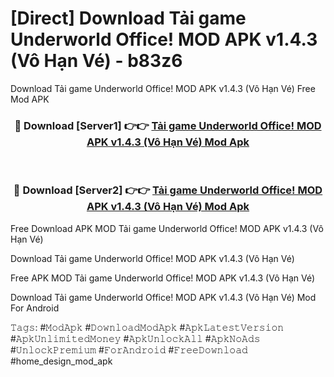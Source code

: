 # [Direct] Download Tải game Underworld Office! MOD APK v1.4.3 (Vô Hạn Vé) - b83z6
Download Tải game Underworld Office! MOD APK v1.4.3 (Vô Hạn Vé) Free Mod APK

<div align="center">
<h3>🔴 Download [Server1] 👉👉 <a href="https://apk-comot.site?title=Tải_game_Underworld_Office!_MOD_APK_v1.4.3_(Vô_Hạn_Vé)">Tải game Underworld Office! MOD APK v1.4.3 (Vô Hạn Vé) Mod Apk</a></h3><br>

<h3>🔴 Download [Server2] 👉👉 <a href="https://apk-comot.site?title=Tải_game_Underworld_Office!_MOD_APK_v1.4.3_(Vô_Hạn_Vé)">Tải game Underworld Office! MOD APK v1.4.3 (Vô Hạn Vé) Mod Apk</a></h3>
</div>


Free Download APK MOD Tải game Underworld Office! MOD APK v1.4.3 (Vô Hạn Vé)

Download Tải game Underworld Office! MOD APK v1.4.3 (Vô Hạn Vé) 

Free APK MOD Tải game Underworld Office! MOD APK v1.4.3 (Vô Hạn Vé) 

Download Tải game Underworld Office! MOD APK v1.4.3 (Vô Hạn Vé) Mod For Android

𝚃𝚊𝚐𝚜: #𝙼𝚘𝚍𝙰𝚙𝚔 #𝙳𝚘𝚠𝚗𝚕𝚘𝚊𝚍𝙼𝚘𝚍𝙰𝚙𝚔 #𝙰𝚙𝚔𝙻𝚊𝚝𝚎𝚜𝚝𝚅𝚎𝚛𝚜𝚒𝚘𝚗 #𝙰𝚙𝚔𝚄𝚗𝚕𝚒𝚖𝚒𝚝𝚎𝚍𝙼𝚘𝚗𝚎𝚢 #𝙰𝚙𝚔𝚄𝚗𝚕𝚘𝚌𝚔𝙰𝚕𝚕 #𝙰𝚙𝚔𝙽𝚘𝙰𝚍𝚜 #𝚄𝚗𝚕𝚘𝚌𝚔𝙿𝚛𝚎𝚖𝚒𝚞𝚖 #𝙵𝚘𝚛𝙰𝚗𝚍𝚛𝚘𝚒𝚍 #𝙵𝚛𝚎𝚎𝙳𝚘𝚠𝚗𝚕𝚘𝚊𝚍 #home_design_mod_apk